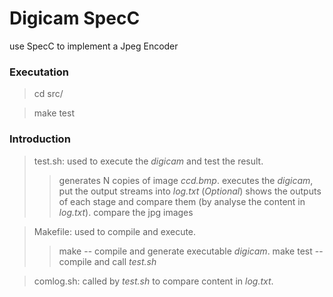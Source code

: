 Digicam SpecC
=============

use SpecC to implement a Jpeg Encoder

### Executation

> cd src/

> make test

### Introduction

> test.sh: used to execute the _digicam_ and test the result.
>> generates N copies of image _ccd.bmp_.
>> executes the _digicam_, put the output streams into _log.txt_
>> (_Optional_) shows the outputs of each stage and compare them (by analyse the content in _log.txt_).
>> compare the jpg images

> Makefile: used to compile and execute.
>> make         --  compile and generate executable _digicam_.
>> make test    --  compile and call _test.sh_

> comlog.sh: called by _test.sh_ to compare content in _log.txt_.
